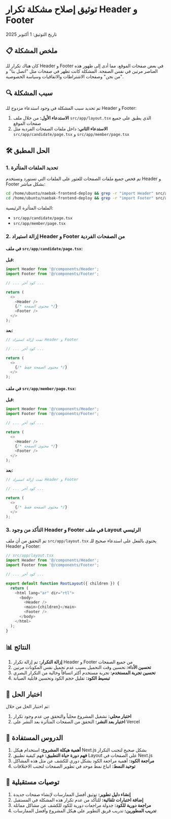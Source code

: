 # توثيق إصلاح مشكلة تكرار Header و Footer

تاريخ التوثيق: 1 أكتوبر 2025

## 📋 ملخص المشكلة

كان هناك تكرار للـ Header و Footer في بعض صفحات الموقع، مما أدى إلى ظهور هذه العناصر مرتين في نفس الصفحة. المشكلة كانت تظهر في صفحات مثل "اتصل بنا" و "من نحن" وصفحات الاشتراطات والاتفاقيات وسياسة الخصوصية.

## 🔍 سبب المشكلة

تم تحديد سبب المشكلة في وجود استدعاء مزدوج للـ Header و Footer:

1. **الاستدعاء الأول:** من خلال ملف `src/app/layout.tsx` الذي يطبق على جميع صفحات الموقع
2. **الاستدعاء الثاني:** داخل ملفات الصفحات الفردية مثل `src/app/candidate/page.tsx` و `src/app/member/page.tsx`

## 🛠️ الحل المطبق

### 1. تحديد الملفات المتأثرة

تم فحص جميع ملفات الصفحات للعثور على الملفات التي تستورد وتستخدم Header و Footer بشكل مباشر:

```bash
cd /home/ubuntu/naebak-frontend-deploy && grep -r "import Header" src/app/
cd /home/ubuntu/naebak-frontend-deploy && grep -r "import Footer" src/app/
```

الملفات المتأثرة الرئيسية:
- `src/app/candidate/page.tsx`
- `src/app/member/page.tsx`

### 2. إزالة استيراد Header و Footer من الصفحات الفردية

#### في ملف `src/app/candidate/page.tsx`:

**قبل:**
```typescript
import Header from '@/components/Header';
import Footer from '@/components/Footer';

// ... كود آخر ...

return (
  <>
    <Header />
    {/* محتوى الصفحة */}
    <Footer />
  </>
);
```

**بعد:**
```typescript
// تمت إزالة استيراد Header و Footer

// ... كود آخر ...

return (
  <>
    {/* محتوى الصفحة فقط */}
  </>
);
```

#### في ملف `src/app/member/page.tsx`:

**قبل:**
```typescript
import Header from '@/components/Header';
import Footer from '@/components/Footer';

// ... كود آخر ...

return (
  <>
    <Header />
    {/* محتوى الصفحة */}
    <Footer />
  </>
);
```

**بعد:**
```typescript
// تمت إزالة استيراد Header و Footer

// ... كود آخر ...

return (
  <>
    {/* محتوى الصفحة فقط */}
  </>
);
```

### 3. التأكد من وجود Header و Footer في ملف Layout الرئيسي

تم التحقق من أن ملف `src/app/layout.tsx` يحتوي بالفعل على استدعاء صحيح للـ Header و Footer:

```typescript
// src/app/layout.tsx
import Header from '@/components/Header';
import Footer from '@/components/Footer';

// ... كود آخر ...

export default function RootLayout({ children }) {
  return (
    <html lang="ar" dir="rtl">
      <body>
        <Header />
        <main>{children}</main>
        <Footer />
      </body>
    </html>
  );
}
```

## 📊 النتائج

1. **إزالة التكرار:** تم إزالة تكرار Header و Footer من جميع الصفحات
2. **تحسين الأداء:** تحسين وقت التحميل بسبب عدم تحميل نفس المكونات مرتين
3. **تحسين تجربة المستخدم:** تجربة مستخدم أكثر اتساقاً وخالية من التكرار البصري
4. **تبسيط الكود:** تقليل حجم الكود وتحسين قابلية الصيانة

## 🧪 اختبار الحل

تم اختبار الحل من خلال:

1. **اختبار محلي:** تشغيل المشروع محلياً والتحقق من عدم وجود تكرار
2. **اختبار بعد النشر:** التحقق من الصفحات المتأثرة بعد النشر على Vercel

## 📝 الدروس المستفادة

1. **أهمية هيكلة المشروع:** استخدام هيكل Next.js بشكل صحيح لتجنب التكرار
2. **فهم دورة حياة التطبيق:** فهم كيفية تطبيق Layout على الصفحات في Next.js
3. **مراجعة الكود:** أهمية مراجعة الكود بشكل دوري للكشف عن مثل هذه المشاكل
4. **توحيد النمط:** اتباع نمط موحد في تطوير الصفحات لتجنب الاختلافات

## 🔄 توصيات مستقبلية

1. **إنشاء دليل تطوير:** توثيق أفضل الممارسات لإنشاء صفحات جديدة
2. **إضافة اختبارات تلقائية:** للتأكد من عدم تكرار هذه المشكلة في المستقبل
3. **مراجعة دورية للكود:** جدولة مراجعات دورية للكود للكشف عن مشاكل مماثلة
4. **تدريب المطورين:** تدريب فريق التطوير على هيكل المشروع وأفضل الممارسات
